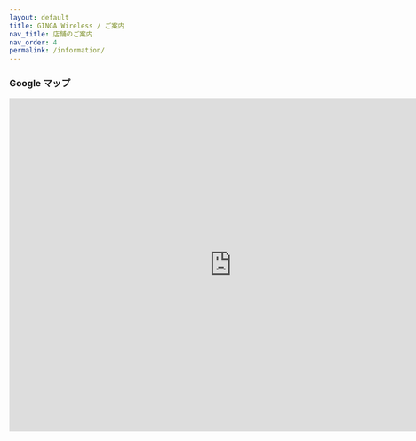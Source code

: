 ```yaml
---
layout: default
title: GINGA Wireless / ご案内
nav_title: 店舗のご案内
nav_order: 4
permalink: /information/
---
```

<main>
  <div class="container">
    <div class="row">
      <div class="col-md-6">
      </div>
      <article class="col-md-6">
        <div class="panel panel-info">
          <div class="panel-heading">
            <h3 class="panel-title">Google マップ</h3>
          </div>
          <div class="panel-body">
            <div class="embed-responsive embed-responsive-4by3">
              <iframe class="embed-responsive-item" src="https://www.google.com/maps/embed?pb=!1m18!1m12!1m3!1d2688.953560301375!2d-122.16806068436878!3d47.62703397918614!2m3!1f0!2f0!3f0!3m2!1i1024!2i768!4f13.1!3m3!1m2!1s0x54906cfeaf3c8567%3A0x1bd37b37ad31b1cf!2sGINGA+Wireless%2C+1840+130th+Ave+NE+%2312%2C+Bellevue%2C+WA+98005%2C+USA!5e0!3m2!1sen!2sjp!4v1465596994117" width="800" height="600" frameborder="0" style="border:0" allowfullscreen></iframe>
            </div>
          </div>
        </div>
      </article>
    </div>
  </div>
</main>
